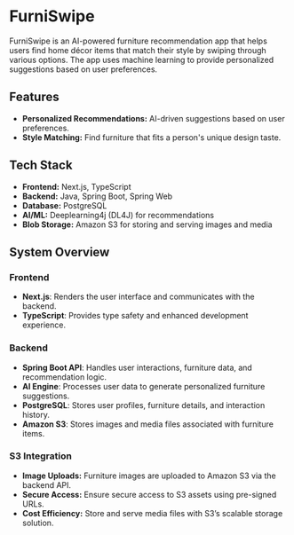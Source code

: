 # FurniSwipe

FurniSwipe is an AI-powered furniture recommendation app that helps users find home décor items that match their style by swiping through various options. The app uses machine learning to provide personalized suggestions based on user preferences.

## Features

- **Personalized Recommendations:** AI-driven suggestions based on user preferences.
- **Style Matching:** Find furniture that fits a person's unique design taste. 

## Tech Stack

- **Frontend:** Next.js, TypeScript
- **Backend:** Java, Spring Boot, Spring Web
- **Database:** PostgreSQL
- **AI/ML:** Deeplearning4j (DL4J) for recommendations
- **Blob Storage:** Amazon S3 for storing and serving images and media

## System Overview

### Frontend

- **Next.js**: Renders the user interface and communicates with the backend.
- **TypeScript**: Provides type safety and enhanced development experience.

### Backend

- **Spring Boot API**: Handles user interactions, furniture data, and recommendation logic.
- **AI Engine**: Processes user data to generate personalized furniture suggestions.
- **PostgreSQL**: Stores user profiles, furniture details, and interaction history.
- **Amazon S3**: Stores images and media files associated with furniture items.

### S3 Integration

- **Image Uploads:** Furniture images are uploaded to Amazon S3 via the backend API.
- **Secure Access:** Ensure secure access to S3 assets using pre-signed URLs.
- **Cost Efficiency:** Store and serve media files with S3’s scalable storage solution.
